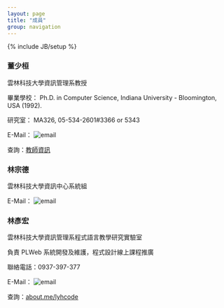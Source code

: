 ```yaml
---
layout: page
title: "成員"
group: navigation
---
```

{% include JB/setup %}

### 董少桓

雲林科技大學資訊管理系教授

畢業學校： Ph.D. in Computer Science, Indiana University - Bloomington, USA (1992). 

研究室： MA326,  05-534-2601#3366 or 5343

E-Mail： ![email](http://services.nexodyne.com/email/customicon/jBlzBi3bPD23BubLFBYB2zztL7ea/dUIyaPQ%3D/000000/ffffff/000000/0/image.png)

查詢：[教師資訊](http://www.mis.yuntech.edu.tw/~tungsh/tungsh.html)

### 林宗德

雲林科技大學資訊中心系統組

E-Mail： ![email](http://services.nexodyne.com/email/customicon/8XPdWringGS6eKHsi0f7VJkMp74%3D/DLgeCzs%3D/000000/ffffff/000000/0/image.png)

### 林彥宏

雲林科技大學資訊管理系程式語言教學研究實驗室

負責 PLWeb 系統開發及維護，程式設計線上課程推廣

聯絡電話：0937-397-377

E-Mail： ![email](http://services.nexodyne.com/email/icon/Ocq7chBTNw%3D%3D/qCcB%2B8c%3D/R01haWw%3D/0/image.png)

查詢：[about.me/lyhcode](http://about.me/lyhcode)
